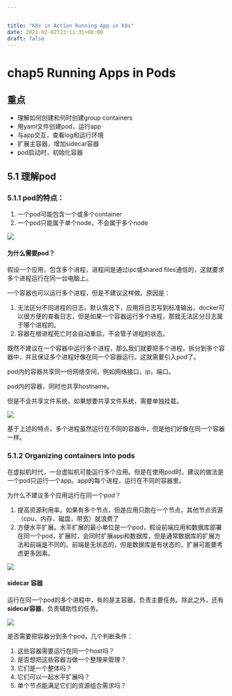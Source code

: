```yaml
---


title: "K8s in Action Running App in K8s"
date: 2021-02-02T23:11:31+08:00
draft: false
---
```




# chap5 Running Apps in Pods

## 重点

- 理解如何创建和何时创建group containers
- 用yaml文件创建pod，运行app
- 与app交互，查看log和运行环境
- 扩展主容器，增加sidecar容器
- pod启动时，初始化容器





## 5.1 理解pod

### 5.1.1 pod的特点：

1. 一个pod可能包含一个或多个container
2. 一个pod只能属于单个node，不会属于多个node

![](https://cdn.jsdelivr.net/gh/qiaocci/img-repo@master/20210202231705.png)



#### 为什么需要pod？

假设一个应用，包含多个进程，进程间是通过ipc或shared files通信的，这就要求多个进程运行在同一台电脑上。

一个容器也可以运行多个进程，但是不建议这样做。原因是：

1. 无法区分不同进程的日志。默认情况下，应用将日志写到标准输出，docker可以很方便的查看日志，但是如果一个容器运行多个进程，那就无法区分日志属于哪个进程的。
2. 容器在根进程死亡时会自动重启，不会管子进程的状态。

既然不建议在一个容器中运行多个进程，那么我们就要把多个进程，拆分到多个容器中，并且保证多个进程好像在同一个容器运行。这就需要引入pod了。

pod内的容器共享同一份网络空间，例如网络接口，ip，端口。

pod内的容器，同时也共享hostname。

但是不会共享文件系统，如果想要共享文件系统，需要单独挂载。

![](https://cdn.jsdelivr.net/gh/qiaocci/img-repo@master/20210203000300.png)

基于上述的特点，多个进程虽然运行在不同的容器中，但是他们好像在同一个容器一样。



### 5.1.2 Organizing containers into pods

在虚拟机时代，一台虚拟机可能运行多个应用。但是在使用pod时，建议的做法是一个pod只运行一个app。app的每个进程，运行在不同的容器里。

为什么不建议多个应用运行在同一个pod？

1. 提高资源利用率。如果有多个节点，但是应用只跑在一个节点，其他节点资源（cpu、内存、磁盘，带宽）就浪费了
2. 方便水平扩展。水平扩展的最小单位是一个pod，假设前端应用和数据库部署在同一个pod，扩展时，会同时扩展app和数据库，但是通常数据库的扩展方法和前端是不同的。前端是无状态的，但是数据库是有状态的，扩展可能要考虑更多因素。

![](https://cdn.jsdelivr.net/gh/qiaocci/img-repo@master/20210203173112.png)

#### sidecar 容器

运行在同一个pod的多个进程中，有的是主容器，负责主要任务。除此之外，还有**sidecar容器**，负责辅助性的任务。

![](https://cdn.jsdelivr.net/gh/qiaocci/img-repo@master/20210203174746.png)



是否需要把容器分到多个pod，几个判断条件：

1. 这些容器需要运行在同一个host吗？
2. 是否想把这些容器当做一个整理来管理？
3. 它们是一个整体吗？
4. 它们可以一起水平扩展吗？
5. 单个节点能满足它们的资源组合需求吗？